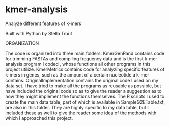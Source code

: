 # kmer-analysis
Analyze different features of k-mers 

Built with Python by Stella Trout

ORGANIZATION

The code is organized into three main folders. KmerGenRand contains code for trimming FASTAs and compiling frequency data and is the first k-mer analysis program I coded , whose functions all other programs in this project utilize. KmerMetrics contains code for analyzing specific features of k-mers in genes, such as the amount of a certain nucleotide a k-mer contains. OriginalImplementation contains the original code I used on my data set. I have tried to make all the programs as reusable as possible, but have included the original code so as to give the reader a suggestion as to how they might implement the functions themselves. The R scripts I used to create the main data table, part of which is available in SampleG2ETable.txt, are also in this folder. They are highly specific to my data table, but I included these as well to give the reader some idea of the methods with which I approached this project.
